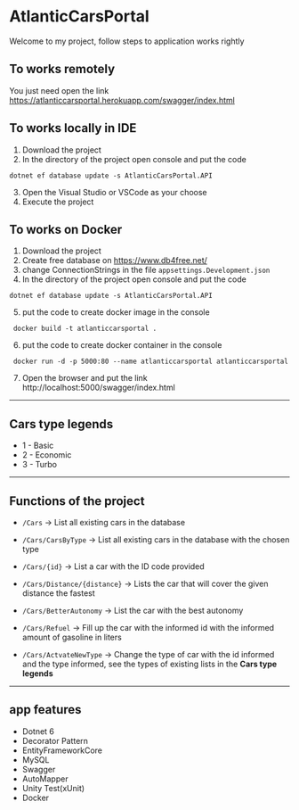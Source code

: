 # AtlanticCarsPortal
Welcome to my project, follow steps to application works rightly

## To works remotely
You just need open the link https://atlanticcarsportal.herokuapp.com/swagger/index.html

## To works locally in IDE
1. Download the project 
2. In the directory of the project open console and put the code
```
dotnet ef database update -s AtlanticCarsPortal.API
```
3. Open the Visual Studio or VSCode as your choose
4. Execute the project

## To works on Docker
1. Download the project 
2. Create free database on https://www.db4free.net/
3. change ConnectionStrings in the file ```appsettings.Development.json``` 
4. In the directory of the project open console and put the code
```
dotnet ef database update -s AtlanticCarsPortal.API
```
5. put the code to create docker image in the console
```
 docker build -t atlanticcarsportal .
```
6. put the code to create docker container in the console
```
 docker run -d -p 5000:80 --name atlanticcarsportal atlanticcarsportal
```
7. Open the browser and put the link http://localhost:5000/swagger/index.html

------------------------------------------------------------------------------------------------------------

## Cars type legends

* 1 - Basic
* 2 - Economic
* 3 - Turbo
------------------------------------------------------------------------------------------------------------

## Functions of the project
* ```/Cars```
 -> List all existing cars in the database
 
* ```/Cars/CarsByType```
 -> List all existing cars in the database with the chosen type
 
* ```/Cars/{id}```
 -> List a car with the ID code provided
 
* ```/Cars/Distance/{distance}```
 -> Lists the car that will cover the given distance the fastest
 
* ```/Cars/BetterAutonomy```
 -> List the car with the best autonomy
 
 * ```/Cars/Refuel```
 -> Fill up the car with the informed id with the informed amount of gasoline in liters
 
  * ```/Cars/ActvateNewType```
 -> Change the type of car with the id informed and the type informed, see the types of existing lists in the **Cars type legends**
 
 --------------------------------------------------------------------------------------------------------------
 ## app features
 * Dotnet 6
 * Decorator Pattern
 * EntityFrameworkCore
 * MySQL
 * Swagger
 * AutoMapper
 * Unity Test(xUnit) 
 * Docker
